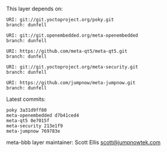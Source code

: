 This layer depends on:

    URI: git://git.yoctoproject.org/poky.git
    branch: dunfell

    URI: git://git.openembedded.org/meta-openembedded
    branch: dunfell

    URI: https://github.com/meta-qt5/meta-qt5.git
    branch: dunfell

    URI: git://git.yoctoproject.org/meta-security.git
    branch: dunfell

    URI: https://github.com/jumpnow/meta-jumpnow.git
    branch: dunfell


Latest commits:

    poky 3a31d9ff80
    meta-openembedded d7b41ced4
    meta-qt5 0e7015f
    meta-security 213e1f9
    meta-jumpnow 769783e


meta-bbb layer maintainer: Scott Ellis <scott@jumpnowtek.com>
